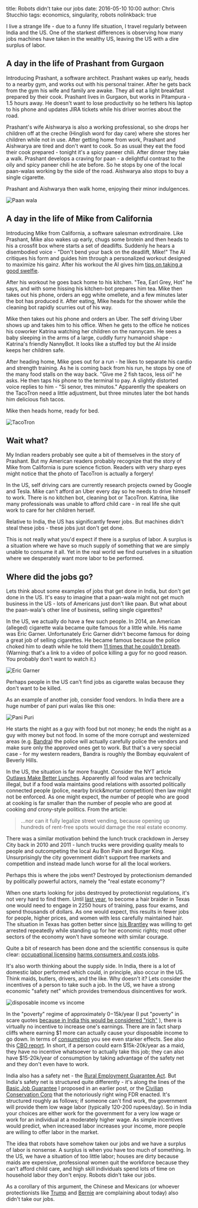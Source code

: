 title: Robots didn't take our jobs
date: 2016-05-10 10:00
author: Chris Stucchio
tags: economics, singularity, robots
nolinkback: true

I live a strange life - due to a funny life situation, I travel regularly between India and the US. One of the starkest differences is observing how many jobs machines have taken in the wealthy US, leaving the US with a dire surplus of labor.

## A day in the life of Prashant from Gurgaon

Introducing Prashant, a software architect. Prashant wakes up early, heads to a nearby gym, and works out with his personal trainer. After he gets back from the gym his wife and family are awake. They all eat a light breakfast prepared by their cook. Prashant lives in Gurgaon, but works in Pitampura - 1.5 hours away. He doesn't want to lose productivity so he tethers his laptop to his phone and updates JIRA tickets while his driver worries about the road.

Prashant's wife Aishwarya is also a working professional, so she drops her children off at the creche (Hinglish word for day care) where she stores her children while not in use.  After getting home from work, Prashant and Aishwarya are tired and don't want to cook. So as usual they eat the food their cook prepared - tonight it's a spicy paneer chili. After dinner they take a walk. Prashant develops a craving for paan - a delightful contrast to the oily and spicy paneer chili he ate before. So he stops by one of the local paan-walas working by the side of the road. Aishwarya also stops to buy a single cigarette.

Prashant and Aishwarya then walk home, enjoying their minor indulgences.

![Paan wala](/blog_media/2016/robots_didnt_take_jobs/paan_wala.jpg)

## A day in the life of Mike from California

Introducing Mike from California, a software salesman extrordinaire. Like Prashant, Mike also wakes up early, chugs some brotein and then heads to his a crossfit box where starts a set of deadlifts. Suddenly he hears a disembodied voice - "Don't bend your back on the deadlift, Mike!" The AI critiques his form and guides him through a personalized workout designed to maximize his gainz. After his workout the AI gives him [tips on taking a good swelfie](https://www.youtube.com/watch?v=FarGT40V8tc).

After his workout he goes back home to his kitchen. "Tea, Earl Grey, Hot" he says, and with some hissing his kitchen-bot prepares him tea. Mike then takes out his phone, orders an egg white omellete, and a few minutes later the bot has produced it. After eating, Mike heads for the shower while the cleaning bot rapidly scurries out of his way.

Mike then takes out his phone and orders an Uber. The self driving Uber shows up and takes him to his office. When he gets to the office he notices his coworker Katrina watching her children on the nannycam. He sees a baby sleeping in the arms of a large, cuddly furry humanoid shape - Katrina's friendly NannyBot. It looks like a stuffed toy but the AI inside keeps her children safe.

After heading home, Mike goes out for a run - he likes to separate his cardio and strength training. As he is coming back from his run, he stops by one of the many food stalls on the way back. "Give me 2 fish tacos, less oil" he asks. He then taps his phone to the terminal to pay. A slightly distorted voice replies to him - "Si senor, tres minutos." Apparently the speakers on the TacoTron need a little adjustment, but three minutes later the bot hands him delicious fish tacos.

Mike then heads home, ready for bed.

![TacoTron](/blog_media/2016/robots_didnt_take_jobs/taco_bot.jpg)

## Wait what?

My Indian readers probably see quite a bit of themselves in the story of Prashant. But my American readers probably recognize that the story of Mike from California is pure science fiction. Readers with very sharp eyes might notice that the photo of TacoTron is actually a forgery!

In the US, self driving cars are currently research projects owned by Google and Tesla. Mike can't afford an Uber every day so he needs to drive himself to work. There is no kitchen bot, cleaning bot or TacoTron. Katrina, like many professionals was  unable to afford child care - in real life she quit work to care for her children herself.

Relative to India, the US has significantly fewer jobs. But machines didn't steal these jobs - these jobs just don't get done.

This is not really what you'd expect if there is a surplus of labor. A surplus is a situation where we have so much supply of something that we are simply unable to consume it all. Yet in the real world we find ourselves in a situation where we desperately want more labor to be performed.

## Where did the jobs go?

Lets think about some examples of jobs that get done in India, but don't get done in the US. It's easy to imagine that a paan-wala might not get much business in the US - lots of Americans just don't like paan. But what about the paan-wala's other line of business, selling single cigarettes?

In the US, we actually do have a few such people. In 2014, an American (alleged) cigarette wala became quite famous for a little while. His name was Eric Garner. Unfortunately Eric Garner didn't become famous for doing a great job of selling cigarettes. He became famous because the police choked him to death while he told them [11 times that he couldn't breath](https://www.youtube.com/watch?v=JpGxagKOkv8). (Warning: that's a link to a video of police killing a guy for no good reason. You probably don't want to watch it.)

![Eric Garner](/blog_media/2016/robots_didnt_take_jobs/eric_garner.jpg)

Perhaps people in the US can't find jobs as cigarette walas because they don't want to be killed.

As an example of another job, consider food vendors. In India there are a huge number of pani puri walas like this one:

![Pani Puri](/blog_media/2016/robots_didnt_take_jobs/pani_puri.jpg)

He starts the night as a guy with food but not money; he ends the night as a guy with money but not food. In some of the more corrupt and westernized areas (e.g. [Bandra](https://en.wikipedia.org/wiki/Bandra)) the police will actually carefully police the vendors and make sure only the approved ones get to work. But that's a very special case - for my western readers, Bandra is roughly the Bombay equivalent of Beverly Hills.

In the US, the situation is far more fraught. Consider the NYT article [Outlaws Make Better Lunches](http://www.nytimes.com/2011/07/15/opinion/15zachbrooks.html). Apparently all food walas are technically illegal, but if a food wala maintains good relations with assorted politically connected people (police, nearby brick&mortar competition) then law might not be enforced. As one might expect, the number of people who are good at cooking is far smaller than the number of people who are good at cooking *and* crony-style politics. From the article:

> ...nor can it fully legalize street vending, because opening up hundreds of rent-free spots would damage the real estate economy.

There was a similar motivation behind the lunch truck crackdown in Jersey City back in 2010 and 2011 - lunch trucks were providing quality meals to people and outcompeting the local Au Bon Pain and Burger King. Unsurprisingly the city government didn't support free markets and competition and instead made lunch worse for all the local workers.

Perhaps this is where the jobs went? Destroyed by protectionism demanded by politically powerful actors, namely the "real estate economy"?

When one starts looking for jobs destroyed by protectionist regulations, it's not very hard to find them. Until [last year](http://madamenoire.com/501738/texas-federal-judge-rules-hair-braiding-laws-unconstitutional/), to become a hair braider in Texas one would need to engage in 2250 hours of training, pass four exams, and spend thousands of dollars. As one would expect, this results in fewer jobs for people, higher prices, and women with less carefully maintained hair. The situation in Texas has gotten better since [Isis Brantley](http://www.naturallyisis.com/about_isis.html) was willing to get arrested repeatedly while standing up for her economic rights; most other sectors of the economy won't have someone with similar courage.

Quite a bit of research has been done and the scientific consensus is quite clear: [occupational licensing](http://www.brookings.edu/~/media/research/files/papers/2015/03/11-hamilton-project-expanding-jobs/thp_kleinerdiscpaper_final.pdf) [harms consumers and costs jobs](http://www.econlib.org/library/Enc1/OccupationalLicensing.html).

It's also worth thinking about the supply side. In India, there is a lot of domestic labor performed which could, in principle, also occur in the US. Think maids, butlers, drivers, and the like. Why doesn't it? Lets consider the incentives of a person to take such a job. In the US, we have a strong economic "safety net" which provides tremendous disincentives for work.

![disposable income vs income](http://1.bp.blogspot.com/-S6Gx6RCpyY4/ULFIkRAzu-I/AAAAAAAAAT0/YTzHr4bvJLE/s1600/marginal-tax_2.PNG)

In the "poverty" regime of approximately $0-$15k/year (I put "poverty" in scare quotes [because in India this would be considered "rich"](http://economix.blogs.nytimes.com/2011/01/31/the-haves-and-the-have-nots/) ), there is virtually no incentive to increase one's earnings. There are in fact sharp cliffs where earning $1 more can actually cause your disposable income to go down. In terms of [consumption](https://www.chrisstucchio.com/blog/2011/why_the_poor_dont_work.html) you see even starker effects. See also this [CBO report](https://www.cbo.gov/sites/default/files/cbofiles/attachments/11-15-2012-MarginalTaxRates.pdf). In short, if a person could earn $15k-20k/year as a maid, they have no incentive whatsoever to actually take this job; they can also have $15-20k/year of consumption by taking advantage of the safety net and they don't even have to work.

India also has a safety net - the [Rural Employment Guarantee Act](https://en.wikipedia.org/wiki/National_Rural_Employment_Guarantee_Act_2005). But India's safety net is structured quite differently - it's along the lines of the [Basic Job Guarantee](https://www.chrisstucchio.com/blog/2013/basic_income_vs_basic_job.html) I proposed in an earlier post, or the [Civilian Conservation Corp](https://en.wikipedia.org/wiki/Civilian_Conservation_Corps) that the notoriously right wing FDR enacted. It's structured roughly as follows; if someone can't find work, the government will provide them low wage labor (typically 120-200 rupees/day). So in India your choices are either work for the government for a very low wage or work for an individual at a moderately higher wage. As simple incentives would predict, when increased labor increases your income, more people are willing to offer labor in the market.

The idea that robots have somehow taken our jobs and we have a surplus of labor is nonsense. A surplus is when you have too much of something. In the US, we have a situation of too little labor; houses are dirty because maids are expensive, professional women quit the workforce because they can't afford child care, and high skill individuals spend lots of time on household labor they don't enjoy. Robots didn't take our jobs.

As a corollary of this argument, the Chinese and Mexicans (or whoever protectionists like [Trump](https://www.donaldjtrump.com/positions/us-china-trade-reform) and [Bernie](http://feelthebern.org/bernie-sanders-on-china/) are complaining about today) also didn't take our jobs.
